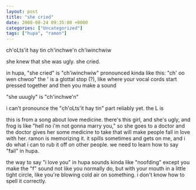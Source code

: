 ```yaml
---
layout: post
title: "she cried"
date: 2008-08-24 09:35:00 +0000
categories: ["Uncategorized"]
tags: ["hupa", "ramon"]
---
```


ch'oLts'it hay tin ch'inchwe'n
ch'iwinchwiw

she knew that she was ugly.
she cried.

in hupa, "she cried" is "ch'iwinchwiw"
pronounced kinda like this: "ch' oo wen chwoo"
the ' is a glottal stop (?), like where your vocal cords start pressed together and then you make a sound

"she uuugly" is "ch'inchwe'n"

i can't pronounce the "ch'oLts'it hay tin" part reliably yet. the L is 

this is from a song about love medicine. there's this girl, and she's ugly, and frog is like "hell no i'm not gonna marry you," so she goes to a doctor and the doctor gives her some medicine to take that will make people fall in love with her. ramon is memorizing it. it spills sometimes and gets on me, and i do what i can to rub it off on other people. we need to learn how to say "fail" in hupa.

the way to say "i love you" in hupa sounds kinda like "noofding" except you make the "f" sound not like you normally do, but with your mouth in a little tight circle, like you're blowing cold air on something. i don't know how to spell it correctly.
